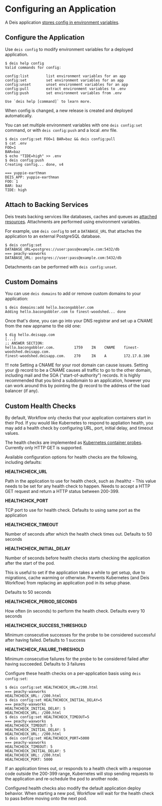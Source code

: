 # Configuring an Application

A Deis application [stores config in environment variables][].

## Configure the Application

Use `deis config` to modify environment variables for a deployed application.

    $ deis help config
    Valid commands for config:

    config:list        list environment variables for an app
    config:set         set environment variables for an app
    config:unset       unset environment variables for an app
    config:pull        extract environment variables to .env
    config:push        set environment variables from .env

    Use `deis help [command]` to learn more.

When config is changed, a new release is created and deployed automatically.

You can set multiple environment variables with one `deis config:set` command,
or with `deis config:push` and a local .env file.

    $ deis config:set FOO=1 BAR=baz && deis config:pull
    $ cat .env
    FOO=1
    BAR=baz
    $ echo "TIDE=high" >> .env
    $ deis config:push
    Creating config... done, v4

    === yuppie-earthman
    DEIS_APP: yuppie-earthman
    FOO: 1
    BAR: baz
    TIDE: high


## Attach to Backing Services

Deis treats backing services like databases, caches and queues as [attached resources][].
Attachments are performed using environment variables.

For example, use `deis config` to set a `DATABASE_URL` that attaches
the application to an external PostgreSQL database.

    $ deis config:set DATABASE_URL=postgres://user:pass@example.com:5432/db
    === peachy-waxworks
    DATABASE_URL: postgres://user:pass@example.com:5432/db

Detachments can be performed with `deis config:unset`.

## Custom Domains

You can use `deis domains` to add or remove custom domains to your application:

    $ deis domains:add hello.bacongobbler.com
    Adding hello.bacongobbler.com to finest-woodshed... done

Once that's done, you can go into your DNS registrar and set up a CNAME from the new
appname to the old one:

    $ dig hello.deisapp.com
    [...]
    ;; ANSWER SECTION:
    hello.bacongobbler.com.         1759    IN    CNAME    finest-woodshed.deisapp.com.
    finest-woodshed.deisapp.com.    270     IN    A        172.17.8.100

!!! note
    Setting a CNAME for your root domain can cause issues. Setting your @ record
    to be a CNAME causes all traffic to go to the other domain, including mail and the SOA
    ("start-of-authority") records. It is highly recommended that you bind a subdomain to
    an application, however you can work around this by pointing the @ record to the
    address of the load balancer (if any).


## Custom Health Checks

By default, Workflow only checks that your application containers start in
their Pod. If you would like Kubernetes to respond to appliation health, you
may add a health check by configuring URL, port, initial delay, and timeout
values.

The health checks are implemented as [Kubernetes container probes][kubernetes-probes]. Currently only HTTP GET is supported.

Available configuration options for health checks are the following, including defaults:

**HEALTHCHECK_URL**

Path in the application to use for health check, such as /healthz - This value needs to be set for any health check to happen. Needs to accept a HTTP GET request and return a HTTP status between 200-399.

**HEALTHCHCK_PORT**

TCP port to use for health check. Defaults to using same port as the application

**HEALTHCHECK_TIMEOUT**

Number of seconds after which the health check times out. Defaults to 50 seconds

**HEALTHCHECK\_INITIAL_DELAY**

Number of seconds before health checks starts checking the application after the start of the pod.

This is useful to set if the application takes a while to get setup, due to migrations, cache warming or otherwise. Prevents Kubernetes (and Deis Workflow) from replacing an application pod in its setup phase.

Defaults to 50 seconds

**HEALTHCHECK\_PERIOD_SECONDS**

How often (in seconds) to perform the health check. Defaults every 10 seconds

**HEALTHCHECK\_SUCCESS_THRESHOLD**

Minimum consecutive successes for the probe to be considered successful after having failed. Defaults to 1 success

**HEALTHCHECK\_FAILURE_THRESHOLD**

Minimum consecutive failures for the probe to be considered failed after having succeeded. Defaults to 3 failures


Configure these health checks on a per-application basis using `deis config:set`:
```
$ deis config:set HEALTHCHECK_URL=/200.html
=== peachy-waxworks
HEALTHCHECK_URL: /200.html
$ deis config:set HEALTHCHECK_INITIAL_DELAY=5
=== peachy-waxworks
HEALTHCHECK_INITIAL_DELAY: 5
HEALTHCHECK_URL: /200.html
$ deis config:set HEALTHCHECK_TIMEOUT=5
=== peachy-waxworks
HEALTHCHECK_TIMEOUT: 5
HEALTHCHECK_INITIAL_DELAY: 5
HEALTHCHECK_URL: /200.html
$ deis config:set HEALTHCHECK_PORT=5000
=== peachy-waxworks
HEALTHCHECK_TIMEOUT: 5
HEALTHCHECK_INITIAL_DELAY: 5
HEALTHCHECK_URL: /200.html
HEALTHCHECK_PORT: 5000
```

If an application times out, or responds to a health check with a response code
outside the 200-399 range, Kubernetes will stop sending requests to the
application and re-schedule the pod to another node.

Configured health checks also modify the default application deploy behavior.
When starting a new pod, Workflow will wait for the health check to pass before
moving onto the next pod.

[attached resources]: http://12factor.net/backing-services
[stores config in environment variables]: http://12factor.net/config
[release]: ../reference-guide/terms.md#release
[router]:  ../understanding-workflow/components.md#router
[kubernetes-probes]: http://kubernetes.io/docs/user-guide/pod-states/#container-probes
